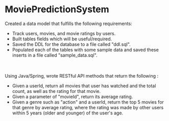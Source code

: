 # MoviePredictionSystem
<div>
<div>Created a data model that fulfills the following requirements: 
<ul>
<li>Track users, movies, and movie ratings by users. </li>
<li> Built tables fields which will be useful/required. </li>
<li> Saved the DDL for the database to a file called "ddl.sql". </li>
 <li> Populated each of the tables with some sample data and  saved these inserts in a file called "sample_data.sql". </li>
 </ul>
 </div>
<br/> <br/>
<div>Using Java/Spring, wrote RESTful API methods that return the following : 
 <ul>
 <li> Given a userId, return all movies that user has watched and the total count, as well as the rating for that movie. </li>
 <li> Given a parameter of "movieId", return its average rating. </li>
 <li> Given a genre such as "action" and a userId, return the top 5 movies for that genre by average rating, where the rating was made by other users within 5 years (older and younger) of the user's age. </li>
 </ul>
</div>
</div>
